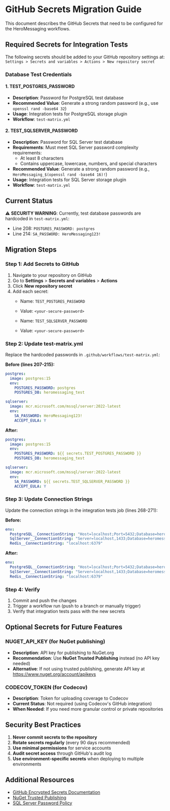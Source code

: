 # GitHub Secrets Migration Guide

This document describes the GitHub Secrets that need to be configured for the HeroMessaging workflows.

## Required Secrets for Integration Tests

The following secrets should be added to your GitHub repository settings at:
`Settings > Secrets and variables > Actions > New repository secret`

### Database Test Credentials

#### 1. TEST_POSTGRES_PASSWORD
- **Description**: Password for PostgreSQL test database
- **Recommended Value**: Generate a strong random password (e.g., use `openssl rand -base64 32`)
- **Usage**: Integration tests for PostgreSQL storage plugin
- **Workflow**: `test-matrix.yml`

#### 2. TEST_SQLSERVER_PASSWORD
- **Description**: Password for SQL Server test database
- **Requirements**: Must meet SQL Server password complexity requirements:
  - At least 8 characters
  - Contains uppercase, lowercase, numbers, and special characters
- **Recommended Value**: Generate a strong random password (e.g., `HeroMessaging_$(openssl rand -base64 16)!`)
- **Usage**: Integration tests for SQL Server storage plugin
- **Workflow**: `test-matrix.yml`

## Current Status

⚠️ **SECURITY WARNING**: Currently, test database passwords are hardcoded in `test-matrix.yml`:
- Line 208: `POSTGRES_PASSWORD: postgres`
- Line 214: `SA_PASSWORD: HeroMessaging123!`

## Migration Steps

### Step 1: Add Secrets to GitHub

1. Navigate to your repository on GitHub
2. Go to **Settings** > **Secrets and variables** > **Actions**
3. Click **New repository secret**
4. Add each secret:
   - Name: `TEST_POSTGRES_PASSWORD`
   - Value: `<your-secure-password>`

   - Name: `TEST_SQLSERVER_PASSWORD`
   - Value: `<your-secure-password>`

### Step 2: Update test-matrix.yml

Replace the hardcoded passwords in `.github/workflows/test-matrix.yml`:

**Before (lines 207-215):**
```yaml
postgres:
  image: postgres:15
  env:
    POSTGRES_PASSWORD: postgres
    POSTGRES_DB: heromessaging_test

sqlserver:
  image: mcr.microsoft.com/mssql/server:2022-latest
  env:
    SA_PASSWORD: HeroMessaging123!
    ACCEPT_EULA: Y
```

**After:**
```yaml
postgres:
  image: postgres:15
  env:
    POSTGRES_PASSWORD: ${{ secrets.TEST_POSTGRES_PASSWORD }}
    POSTGRES_DB: heromessaging_test

sqlserver:
  image: mcr.microsoft.com/mssql/server:2022-latest
  env:
    SA_PASSWORD: ${{ secrets.TEST_SQLSERVER_PASSWORD }}
    ACCEPT_EULA: Y
```

### Step 3: Update Connection Strings

Update the connection strings in the integration tests job (lines 268-271):

**Before:**
```yaml
env:
  PostgreSQL__ConnectionString: "Host=localhost;Port=5432;Database=heromessaging_test;Username=postgres;Password=postgres"
  SqlServer__ConnectionString: "Server=localhost,1433;Database=heromessaging_test;User Id=sa;Password=HeroMessaging123!;TrustServerCertificate=true"
  Redis__ConnectionString: "localhost:6379"
```

**After:**
```yaml
env:
  PostgreSQL__ConnectionString: "Host=localhost;Port=5432;Database=heromessaging_test;Username=postgres;Password=${{ secrets.TEST_POSTGRES_PASSWORD }}"
  SqlServer__ConnectionString: "Server=localhost,1433;Database=heromessaging_test;User Id=sa;Password=${{ secrets.TEST_SQLSERVER_PASSWORD }};TrustServerCertificate=true"
  Redis__ConnectionString: "localhost:6379"
```

### Step 4: Verify

1. Commit and push the changes
2. Trigger a workflow run (push to a branch or manually trigger)
3. Verify that integration tests pass with the new secrets

## Optional Secrets for Future Features

### NUGET_API_KEY (for NuGet publishing)
- **Description**: API key for publishing to NuGet.org
- **Recommendation**: Use **NuGet Trusted Publishing** instead (no API key needed)
- **Alternative**: If not using trusted publishing, generate API key at https://www.nuget.org/account/apikeys

### CODECOV_TOKEN (for Codecov)
- **Description**: Token for uploading coverage to Codecov
- **Current Status**: Not required (using Codecov's GitHub integration)
- **When Needed**: If you need more granular control or private repositories

## Security Best Practices

1. **Never commit secrets to the repository**
2. **Rotate secrets regularly** (every 90 days recommended)
3. **Use minimal permissions** for service accounts
4. **Audit secret access** through GitHub's audit log
5. **Use environment-specific secrets** when deploying to multiple environments

## Additional Resources

- [GitHub Encrypted Secrets Documentation](https://docs.github.com/en/actions/security-guides/encrypted-secrets)
- [NuGet Trusted Publishing](https://devblogs.microsoft.com/nuget/introducing-package-source-mapping/)
- [SQL Server Password Policy](https://docs.microsoft.com/en-us/sql/relational-databases/security/password-policy)
